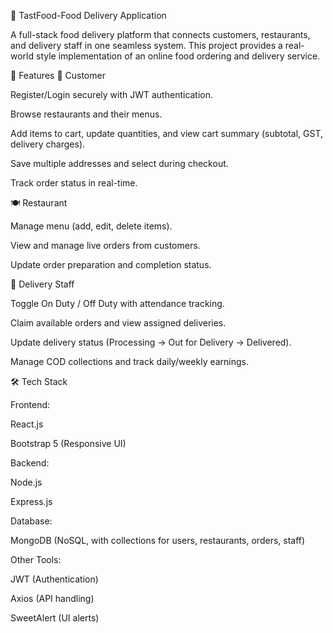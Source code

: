 🍴 TastFood-Food Delivery Application

A full-stack food delivery platform that connects customers, restaurants, and delivery staff in one seamless system. This project provides a real-world style implementation of an online food ordering and delivery service.

🚀 Features
👤 Customer

Register/Login securely with JWT authentication.

Browse restaurants and their menus.

Add items to cart, update quantities, and view cart summary (subtotal, GST, delivery charges).

Save multiple addresses and select during checkout.

Track order status in real-time.

🍽️ Restaurant

Manage menu (add, edit, delete items).

View and manage live orders from customers.

Update order preparation and completion status.

🚚 Delivery Staff

Toggle On Duty / Off Duty with attendance tracking.

Claim available orders and view assigned deliveries.

Update delivery status (Processing → Out for Delivery → Delivered).

Manage COD collections and track daily/weekly earnings.

🛠️ Tech Stack

Frontend:

React.js

Bootstrap 5 (Responsive UI)

Backend:

Node.js

Express.js

Database:

MongoDB (NoSQL, with collections for users, restaurants, orders, staff)

Other Tools:

JWT (Authentication)

Axios (API handling)

SweetAlert (UI alerts)

